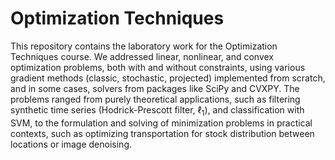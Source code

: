 # Optimization Techniques

This repository contains the laboratory work for the Optimization Techniques course. We addressed linear, nonlinear, and convex optimization problems, both with and without constraints, using various gradient methods (classic, stochastic, projected) implemented from scratch, and in some cases, solvers from packages like SciPy and CVXPY. 
The problems ranged from purely theoretical applications, such as filtering synthetic time series (Hodrick-Prescott filter, $\ell_1$), and classification with SVM, to the formulation and solving of minimization problems in practical contexts, such as optimizing transportation for stock distribution between locations or image denoising.
